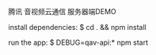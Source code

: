 腾讯 音视频云通信
服务器端DEMO

   install dependencies:
     $ cd . && npm install

   run the app:
     $ DEBUG=qav-api:* npm start

